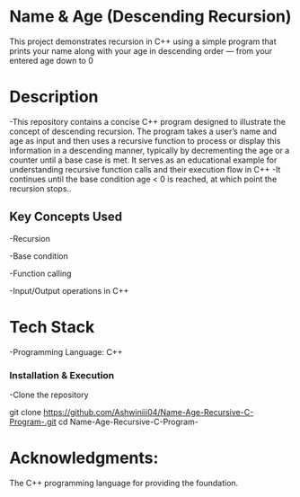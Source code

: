 # Name & Age (Descending Recursion)

This project demonstrates recursion in C++ using a simple program that prints your name along with your age in descending order — from your entered age down to 0

# Description
-This repository contains a concise C++ program designed to illustrate the concept of descending recursion. The program takes a user’s name and age as input and then uses a recursive function to process or display this information in a descending manner, typically by decrementing the age or a counter until a base case is met. It serves as an educational example for understanding recursive function calls and their execution flow in C++
-It continues until the base condition age < 0 is reached, at which point the recursion stops..


## Key Concepts Used

-Recursion

-Base condition

-Function calling

-Input/Output operations in C++

# Tech Stack

-Programming Language: C++

### Installation & Execution
-Clone the repository

git clone https://github.com/Ashwiniii04/Name-Age-Recursive-C-Program-.git
cd Name-Age-Recursive-C-Program-

# Acknowledgments:
The C++ programming language for providing the foundation.
